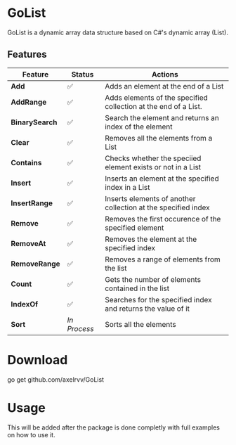 # GoList

GoList is a dynamic array data structure based on C#'s dynamic array (List).

## Features
| Feature | Status | Actions |
| ----------------- | -------------- | ----------------- |
| **Add** | ✅ | Adds an element at the end of a List |
| **AddRange** | ✅ | Adds elements of the specified collection at the end of a List. |
| **BinarySearch** | ✅ | Search the element and returns an index of the element |
| **Clear**  | ✅ | Removes all the elements from a List |
| **Contains** | ✅ | Checks whether the speciied element exists or not in a List |
| **Insert** | ✅ | Inserts an element at the specified index in a List |
| **InsertRange** | ✅ | Inserts elements of another collection at the specified index |
| **Remove** | ✅ | Removes the first occurence of the specified element | 
| **RemoveAt** | ✅ | Removes the element at the specified index |
| **RemoveRange** | ✅ | Removes a range of elements from the list |
| **Count** | ✅ | Gets the number of elements contained in the list |
| **IndexOf** | ✅ | Searches for the specified index and returns the value of it |
| **Sort** | *In Process* | Sorts all the elements |

# Download

go get github.com/axelrvv/GoList

# Usage 
This will be added after the package is done completly with full examples on how to use it.
```Go

```